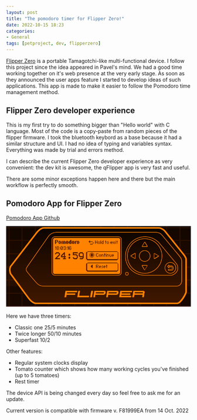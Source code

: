 ```yaml
---
layout: post
title: "The pomodoro timer for Flipper Zero!"
date: 2022-10-15 18:23
categories:
- General
tags: [petproject, dev, flipperzero]
---
```


[Flipper Zero](https://flipperzero.one/) is a portable Tamagotchi-like multi-functional device. I follow this project since the idea appeared in Pavel's mind. We had a good time working together on it's web presence at the very early stage. As soon as they announced the user apps feature I started to develop ideas of such applications. This app is made to make it easier to follow the Pomodoro time management method.

## Flipper Zero developer experience

This is my first try to do something bigger than "Hello world" with C language. Most of the code is a copy-paste from random pieces of the flipper firmware. I took the bluetooth keybord as a base because it had a similar structure and UI. I had no idea of typing and variables syntax. Everything was made by trial and errors method.

I can describe the current Flipper Zero developer experience as very convenient: the dev kit is awesome, the qFlipper app is very fast and useful.

There are some minor exceptions happen here and there but the main workflow is perfectly smooth.

## Pomodoro App for Flipper Zero

[Pomodoro App Github](https://github.com/sbrin/flipperzero_pomodoro)

![Pomodoro App for Flipper Zero](/assets/img/flipperzero-pomodoro.png "Pomodoro App for Flipper Zero")

Here we have three timers:

- Classic one 25/5 minutes
- Twice longer 50/10 minutes
- Superfast 10/2

Other features:

- Regular system clocks display
- Tomato counter which shows how many working cycles you've finished (up to 5 tomatoes)
- Rest timer

The device API is being changed every day so feel free to ask me for an update.

Current version is compatible with firmware v. F81999EA from 14 Oct. 2022